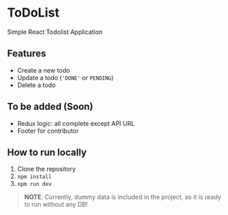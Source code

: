 # ToDoList

Simple React Todolist Application

## Features

- Create a new todo
- Update a todo (`'DONE'` or `PENDING`)
- Delete a todo

## To be added (Soon)
- Redux logic: all complete except API URL
- Footer for contributor

## How to run locally

1. Clone the repository
2. `npm install`
3. `npm run dev`

> **NOTE**: Currently, dummy data is included in the project, so it is ready to run without any DB!

